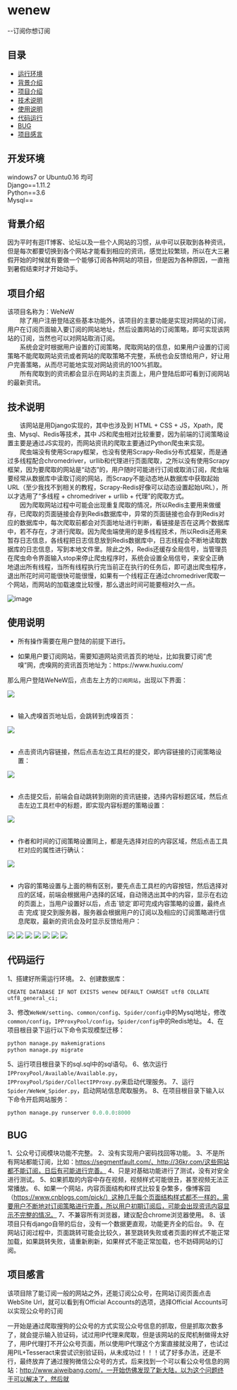 # **wenew** 
--订阅你想订阅

## 目录
* [运行环境](#运行环境)
* [背景介绍](#背景介绍)
* [项目介绍](#项目介绍)
* [技术说明](#技术说明)
* [使用说明](#使用说明)
* [代码运行](#代码运行)
* [BUG](#BUG)
* [项目感言](#项目感言)

<a name="运行环境"></a>
## 开发环境
windows7 or Ubuntu0.16 均可<br>
Django==1.11.2<br>
Python==3.6<br>
Mysql==<br>

<a name="背景介绍"></a>
## 背景介绍
<p>因为平时有逛IT博客、论坛以及一些个人网站的习惯，从中可以获取到各种资讯，但是每次都要切换到各个网站才能看到相应的资讯，感觉比较繁琐，所以在大三暑假开始的时候就有要做一个能够订阅各种网站的项目，但是因为各种原因，一直拖到暑假结束时才开始动手。</p>

<a name="项目介绍"></a>
## 项目介绍
<p>
该项目名称为：WeNeW<br>
　　除了用户注册登陆这些基本功能外，该项目的主要功能是实现对网站的订阅，用户在订阅页面输入要订阅的网站地址，然后设置网站的订阅策略，即可实现该网站的订阅，当然也可以对网站取消订阅。<br>　　系统会定时根据用户设置的订阅策略，爬取网站的信息，如果用户设置的订阅策略不能爬取网站资讯或者网站的爬取策略不完整，系统也会反馈给用户，好让用户完善策略，从而尽可能地实现对网站资讯的100%抓取。<br>
　　所有爬取到的资讯都会显示在网站的主页面上，用户登陆后即可看到订阅网站的最新资讯。
</p>

<a name="技术说明"></a>
## 技术说明
<p>
　　该网站是用Django实现的，其中也涉及到 HTML + CSS + JS，Xpath，爬虫、Mysql、Redis等技术，其中 JS和爬虫相对比较重要，因为前端的订阅策略设置主要是通过JS实现的，而网站资讯的爬取主要通过Python爬虫来实现。<br>
　　爬虫端没有使用Scrapy框架，也没有使用Scrapy-Redis分布式框架，而是通过多线程配合chromedriver，urllib和代理进行页面爬取，之所以没有使用Scrapy框架，因为要爬取的网站是“动态”的，用户随时可能进行订阅或取消订阅，爬虫端要经常从数据库中读取订阅的网站，而Scrapy不能动态地从数据库中获取起始URL（至少我找不到相关的教程，Scrapy-Redis好像可以动态设置起始URL），所以才选用了“多线程 + chromedriver + urllib + 代理”的爬取方式。<br>
　　因为爬取网站过程中可能会出现重复爬取的情况，所以Redis主要用来做缓存，已爬取的页面链接会存到Redis数据库中，异常的页面链接也会存到Redis对应的数据库中，每次爬取前都会对页面地址进行判断，看链接是否在这两个数据库中，若不存在，才进行爬取。因为爬虫端使用的是多线程技术，所以Redis还用来暂存日志信息，各线程把日志信息放到Redis数据库中，日志线程会不断地读取数据库的日志信息，写到本地文件里。除此之外，Redis还缓存全局信号，当管理员在爬虫命令界面输入stop来停止爬虫程序时，系统会设置全局信号，来安全正确地退出所有线程，当所有线程执行完当前正在执行的任务后，即可退出爬虫程序，退出所花时间可能很快可能很慢，如果有一个线程正在通过chromedriver爬取一个网站，而网站的加载速度比较慢，那么退出时间可能要相对久一点。<br>
</p>

![image](https://github.com/zi-ming/README_PIC/raw/master/wenew/2017-10-07_200438.png)

<a name="使用说明"></a>
## 使用说明
* <p>所有操作需要在用户登陆的前提下进行。</p>
* <p>如果用户要订阅网站，需要知道网站资讯首页的地址，比如我要订阅“虎嗅”网，虎嗅网的资讯首页地址为：https://www.huxiu.com/
那么用户登陆WeNeW后，点击左上方的`订阅网站`，出现以下界面：</p>
![](https://github.com/zi-ming/README_PIC/raw/master/wenew/2017-10-08_113025.png)<br><br>
* <p>输入虎嗅首页地址后，会跳转到虎嗅首页：</p>
![](https://github.com/zi-ming/README_PIC/raw/master/wenew/2017-10-08_151340.png)<br><br>
* <p>点击资讯内容链接，然后点击左边工具栏的提交，即内容链接的订阅策略设置：</p>
![](https://github.com/zi-ming/README_PIC/raw/master/wenew/2017-10-08_151420.png)<br><br>
* <p>点击提交后，前端会自动跳转到刚刚的资讯链接，选择内容标题区域，然后点击左边工具栏中的标题，即实现内容标题的策略设置：</p>
![](https://github.com/zi-ming/README_PIC/raw/master/wenew/2017-10-08_151626.png)<br><br>
* <p>作者和时间的订阅策略设置同上，都是先选择对应的内容区域，然后点击工具栏对应的属性进行确认：</p>
![](https://github.com/zi-ming/README_PIC/raw/master/wenew/2017-10-08_154121.png)<br><br>
* <p>内容的策略设置与上面的稍有区别，要先点击工具栏的内容按钮，然后选择对应的区域，前端会根据用户选择的区域，自动筛选出其中的内容，显示在右边的页面上，当用户设置好以后，点击`锁定`即可完成内容策略的设置，最终点击`完成`提交到服务器，服务器会根据用户的订阅以及相应的订阅策略进行信息爬取，最新的资讯会及时显示反馈给用户：</p>
![](https://github.com/zi-ming/README_PIC/raw/master/wenew/2017-10-08_151815.png)
![](https://github.com/zi-ming/README_PIC/raw/master/wenew/2017-10-08_151843.png)
![](https://github.com/zi-ming/README_PIC/raw/master/wenew/2017-10-08_151919.png)
![](https://github.com/zi-ming/README_PIC/raw/master/wenew/2017-10-08_152031.png)
![](https://github.com/zi-ming/README_PIC/raw/master/wenew/2017-10-08_152110.png)
![](https://github.com/zi-ming/README_PIC/raw/master/wenew/2017-10-08_153218.png)
![](https://github.com/zi-ming/README_PIC/raw/master/wenew/2017-10-08_153242.png)

<a name="代码运行"></a>
## 代码运行
1、搭建好所需运行环境。
2、创建数据库：
```Mysql
CREATE DATABASE IF NOT EXISTS wenew DEFAULT CHARSET utf8 COLLATE utf8_general_ci;
```
3、修改`WeNeW/setting`、`common/config`、`Spider/config`中的Mysql地址，修改`common/config`，`IPProxyPool/config`，`Spider/config`中的Redis地址。
4、在项目根目录下运行以下命令实现模型迁移：
```python
python manage.py makemigrations
python manage.py migrate
```
5、运行项目根目录下的sql.sql中的sql语句。
6、依次运行`IPProxyPool/Available/Available.py`，`IPProxyPool/Spider/CollectIPProxy.py`来启动代理服务。
7、运行`Spider/WeNeW_Spider.py`，启动网站信息爬取服务。
8、在项目根目录下输入以下命令开启网站服务：
```python
python manage.py runserver 0.0.0.0:8000
```

<a name="BUG"></a>
## **BUG**
1、公众号订阅模块功能不完整。
2、没有实现用户密码找回等功能。
3、不是所有网站都能订阅，比如：https://segmentfault.com/、http://36kr.com/这些网站都不能订阅，日后有可能进行完善。
4、只是对基础功能进行了测试，没有对安全进行测试。
5、如果抓取的内容中存在视频，视频样式可能很丑，甚至视频无法正常播放。
6、如果一个网站，内容页面结构和样式比较复杂繁多，像博客园（https://www.cnblogs.com/pick/）这种几乎每个页面结构样式都不一样的，需要用户不断地对订阅策略进行完善，所以用户初期订阅后，可能会出现资讯内容显示不完整的情况。
7、不兼容所有浏览器，建议配合chrome浏览器使用。
8、该项目只有django自带的后台，没有一个数据更直观，功能更齐全的后台。
9、在网站订阅过程中，页面跳转可能会比较久，甚至跳转失败或者页面的样式不能正常加载，如果跳转失败，请重新刷新，如果样式不能正常加载，也不妨碍网站的订阅。



<a name="项目感言"></a>
## 项目感言
该项目除了能订阅一般的网站之外，还能订阅公众号，在网站订阅页面点击WebSite Url，就可以看到有Official Accounts的选项，选择Official Accounts可以实现公众号的订阅<br>

一开始是通过爬取搜狗的公众号的方式实现公众号信息的抓取，但是抓取次数多了，就会提示输入验证码，试过用IP代理来爬取，但是该网站的反爬机制做得太好了，用IP代理打不开公众号页面，所以使用IP代理这个方案直接就没用了，也试过用PIL+Tesseract来尝试识别验证码，从未成功过！！！试了好多办法，还是不行，最终放弃了通过搜狗微信公众号的方式，后来找到一个可以看公众号信息的网站：http://www.aiweibang.com/，一开始仿佛发现了新大陆，以为这个问题终于可以解决了，然后就
